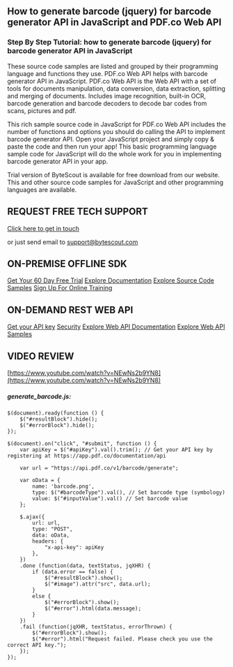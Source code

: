 ## How to generate barcode (jquery) for barcode generator API in JavaScript and PDF.co Web API

### Step By Step Tutorial: how to generate barcode (jquery) for barcode generator API in JavaScript

These source code samples are listed and grouped by their programming language and functions they use. PDF.co Web API helps with barcode generator API in JavaScript. PDF.co Web API is the Web API with a set of tools for documents manipulation, data conversion, data extraction, splitting and merging of documents. Includes image recognition, built-in OCR, barcode generation and barcode decoders to decode bar codes from scans, pictures and pdf.

This rich sample source code in JavaScript for PDF.co Web API includes the number of functions and options you should do calling the API to implement barcode generator API. Open your JavaScript project and simply copy & paste the code and then run your app! This basic programming language sample code for JavaScript will do the whole work for you in implementing barcode generator API in your app.

Trial version of ByteScout is available for free download from our website. This and other source code samples for JavaScript and other programming languages are available.

## REQUEST FREE TECH SUPPORT

[Click here to get in touch](https://bytescout.zendesk.com/hc/en-us/requests/new?subject=PDF.co%20Web%20API%20Question)

or just send email to [support@bytescout.com](mailto:support@bytescout.com?subject=PDF.co%20Web%20API%20Question) 

## ON-PREMISE OFFLINE SDK 

[Get Your 60 Day Free Trial](https://bytescout.com/download/web-installer?utm_source=github-readme)
[Explore Documentation](https://bytescout.com/documentation/index.html?utm_source=github-readme)
[Explore Source Code Samples](https://github.com/bytescout/ByteScout-SDK-SourceCode/)
[Sign Up For Online Training](https://academy.bytescout.com/)


## ON-DEMAND REST WEB API

[Get your API key](https://app.pdf.co/signup?utm_source=github-readme)
[Security](https://pdf.co/security)
[Explore Web API Documentation](https://apidocs.pdf.co?utm_source=github-readme)
[Explore Web API Samples](https://github.com/bytescout/ByteScout-SDK-SourceCode/tree/master/PDF.co%20Web%20API)

## VIDEO REVIEW

[https://www.youtube.com/watch?v=NEwNs2b9YN8](https://www.youtube.com/watch?v=NEwNs2b9YN8)




<!-- code block begin -->

##### **generate_barcode.js:**
    
```
$(document).ready(function () {
    $("#resultBlock").hide();
    $("#errorBlock").hide();
});

$(document).on("click", "#submit", function () {
    var apiKey = $("#apiKey").val().trim(); // Get your API key by registering at https://app.pdf.co/documentation/api

    var url = "https://api.pdf.co/v1/barcode/generate";

    var oData = {
        name: 'barcode.png',
        type: $("#barcodeType").val(), // Set barcode type (symbology)
        value: $("#inputValue").val() // Set barcode value
    };

    $.ajax({
        url: url,
        type: "POST",
        data: oData,
        headers: {
            "x-api-key": apiKey
        },
    })
    .done (function(data, textStatus, jqXHR) { 
        if (data.error == false) {
            $("#resultBlock").show();
            $("#image").attr("src", data.url);
        }
        else {
            $("#errorBlock").show();
            $("#error").html(data.message);
        }
    })
    .fail (function(jqXHR, textStatus, errorThrown) { 
        $("#errorBlock").show();
        $("#error").html("Request failed. Please check you use the correct API key.");
    });
});

```

<!-- code block end -->